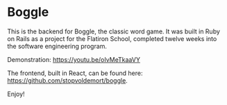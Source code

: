 # Boggle

This is the backend for Boggle, the classic word game. It was built in Ruby on Rails as a project for the Flatiron School, completed twelve weeks into the software engineering program.

Demonstration: https://youtu.be/oIvMeTkaaVY

The frontend, built in React, can be found here: https://github.com/stopvoldemort/boggle.

Enjoy!
